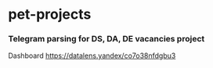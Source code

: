 # pet-projects


### Telegram parsing for DS, DA, DE vacancies project
Dashboard https://datalens.yandex/co7o38nfdgbu3
